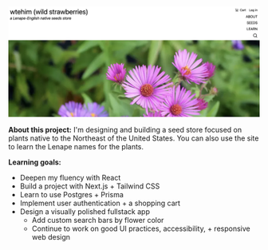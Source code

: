 <img src="https://github.com/xewar/projectThumbnails/blob/b004e5790cb3b41decd1c289417b242ebe2b73aa/wtehim.png">

**About this project:**
I'm designing and building a seed store focused on plants native to the Northeast of the United States. You can also use the site to learn the Lenape names for the plants.

**Learning goals:**

- Deepen my fluency with React
- Build a project with Next.js + Tailwind CSS
- Learn to use Postgres + Prisma
- Implement user authentication + a shopping cart
- Design a visually polished fullstack app
  - Add custom search bars by flower color
  - Continue to work on good UI practices, accessibility, + responsive web design

